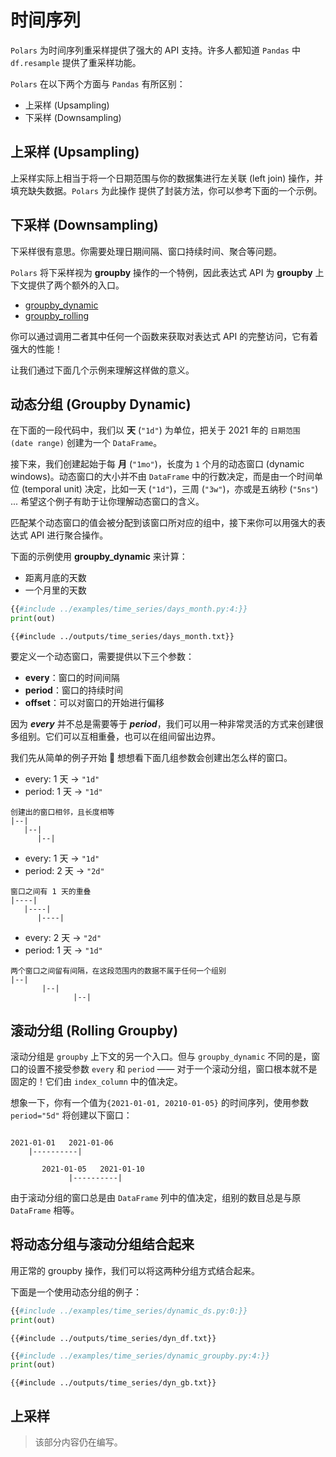 # 时间序列

`Polars` 为时间序列重采样提供了强大的 API 支持。许多人都知道 `Pandas` 中 `df.resample` 提供了重采样功能。

`Polars` 在以下两个方面与 `Pandas` 有所区别：

- 上采样 (Upsampling)
- 下采样 (Downsampling)

## 上采样 (Upsampling)

上采样实际上相当于将一个日期范围与你的数据集进行左关联 (left join) 操作，并填充缺失数据。`Polars` 为此操作
提供了封装方法，你可以参考下面的一个示例。

## 下采样 (Downsampling)

下采样很有意思。你需要处理日期间隔、窗口持续时间、聚合等问题。

`Polars` 将下采样视为 **groupby** 操作的一个特例，因此表达式 API 为 **groupby** 上下文提供了两个额外的入口。

- [groupby_dynamic](POLARS_PY_REF_GUIDE/api/polars.DataFrame.groupby_dynamic.html)
- [groupby_rolling](POLARS_PY_REF_GUIDE/api/polars.DataFrame.groupby_rolling.html)

你可以通过调用二者其中任何一个函数来获取对表达式 API 的完整访问，它有着强大的性能！

让我们通过下面几个示例来理解这样做的意义。

## 动态分组 (Groupby Dynamic)

在下面的一段代码中，我们以 **天** (`"1d"`) 为单位，把关于 2021 年的 `日期范围 (date range)` 创建为一个 `DataFrame`。

接下来，我们创建起始于每 **月** (`"1mo"`)，长度为 `1` 个月的动态窗口 (dynamic windows)。动态窗口的大小并不由 `DataFrame`
中的行数决定，而是由一个时间单位 (temporal unit) 决定，比如一天 (`"1d"`)，三周 (`"3w"`)，亦或是五纳秒 (`"5ns"`) ...
希望这个例子有助于让你理解动态窗口的含义。

匹配某个动态窗口的值会被分配到该窗口所对应的组中，接下来你可以用强大的表达式 API 进行聚合操作。

下面的示例使用 **groupby_dynamic** 来计算：

- 距离月底的天数
- 一个月里的天数

```python
{{#include ../examples/time_series/days_month.py:4:}}
print(out)
```

```text
{{#include ../outputs/time_series/days_month.txt}}
```

要定义一个动态窗口，需要提供以下三个参数：

- **every**：窗口的时间间隔
- **period**：窗口的持续时间
- **offset**：可以对窗口的开始进行偏移

因为 _**every**_ 并不总是需要等于 _**period**_，我们可以用一种非常灵活的方式来创建很多组别。它们可以互相重叠，也可以在组间留出边界。

我们先从简单的例子开始 🥱 想想看下面几组参数会创建出怎么样的窗口。

>

- every: 1 天 -> `"1d"`
- period: 1 天 -> `"1d"`

```text
创建出的窗口相邻，且长度相等
|--|
   |--|
      |--|
```

>

- every: 1 天 -> `"1d"`
- period: 2 天 -> `"2d"`

```text
窗口之间有 1 天的重叠
|----|
   |----|
      |----|
```

>

- every: 2 天 -> `"2d"`
- period: 1 天 -> `"1d"`

```text
两个窗口之间留有间隔，在这段范围内的数据不属于任何一个组别
|--|
       |--|
              |--|
```

## 滚动分组 (Rolling Groupby)

滚动分组是 `groupby` 上下文的另一个入口。但与 `groupby_dynamic` 不同的是，窗口的设置不接受参数 `every` 和 `period` ——
对于一个滚动分组，窗口根本就不是固定的！它们由 `index_column` 中的值决定。

想象一下，你有一个值为`{2021-01-01, 20210-01-05}` 的时间序列，使用参数 `period="5d"` 将创建以下窗口：

```text

2021-01-01   2021-01-06
    |----------|

       2021-01-05   2021-01-10
             |----------|
```

由于滚动分组的窗口总是由 `DataFrame` 列中的值决定，组别的数目总是与原 `DataFrame` 相等。

## 将动态分组与滚动分组结合起来

用正常的 groupby 操作，我们可以将这两种分组方式结合起来。

下面是一个使用动态分组的例子：

```python
{{#include ../examples/time_series/dynamic_ds.py:0:}}
print(out)
```

```text
{{#include ../outputs/time_series/dyn_df.txt}}
```

```python
{{#include ../examples/time_series/dynamic_groupby.py:4:}}
print(out)
```

```text
{{#include ../outputs/time_series/dyn_gb.txt}}
```

## 上采样

> 该部分内容仍在编写。
